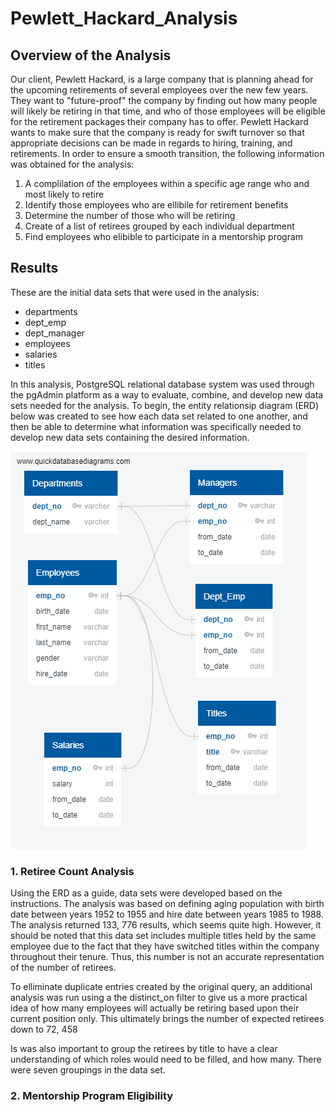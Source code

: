 # Pewlett_Hackard_Analysis
## Overview of the Analysis
Our client, Pewlett Hackard, is a large company that is planning ahead for the upcoming retirements of several employees over the new few years.  They want to "future-proof" the company by finding out how many people will likely be retiring in that time, and who of those employees will be eligible for the retirement packages their company has to offer.  Pewlett Hackard wants to make sure that the company is ready for swift turnover so that appropriate decisions can be made in regards to hiring, training, and retirements. In order to ensure a smooth transition, the following information was obtained for the analysis:
1. A complilation of the employees within a specific age range who and most likely to retire
2. Identify those employees who are ellibile for retirement benefits
4. Determine the number of those who will be retiring
5. Create of a list of retirees grouped by each individual department
6. Find employees who elibible to participate in a mentorship program

## Results
These are the initial data sets that were used in the analysis:
* departments
* dept_emp
* dept_manager
* employees
* salaries
* titles

In this analysis, PostgreSQL relational database system was used through the pgAdmin platform as a way to evaluate, combine, and develop new data sets needed for the analysis.  To begin, the entity relationsip diagram (ERD) below was created to see how each data set related to one another, and then be able to determine what information was specifically needed to develop new data sets containing the desired information.

![ERD](https://raw.githubusercontent.com/BHCharlton/Pewlett_Hackard_Analysis/main/EmployeeDB.png)

### 1. Retiree Count Analysis
Using the ERD as a guide, data sets were developed based on the instructions. The analysis was based on defining aging population with birth date between years 1952 to 1955 and hire date between years 1985 to 1988. The analysis returned 133, 776 results, which seems quite high.  However, it should be noted that this data set includes multiple titles held by the same employee due to the fact that they have switched titles within the company throughout their tenure.  Thus, this number is not an accurate representation of the number of retirees.

To elliminate duplicate entries created by the original query, an additional analysis was run using a the distinct_on filter to give us a more practical idea of how many employees will actually be retiring based upon their current position only.  This ultimately brings the number of expected retirees down to 72, 458

Is was also important to group the retirees by title to have a clear understanding of which roles would need to be filled, and how many.  There were seven groupings in the data set.

### 2. Mentorship Program Eligibility




